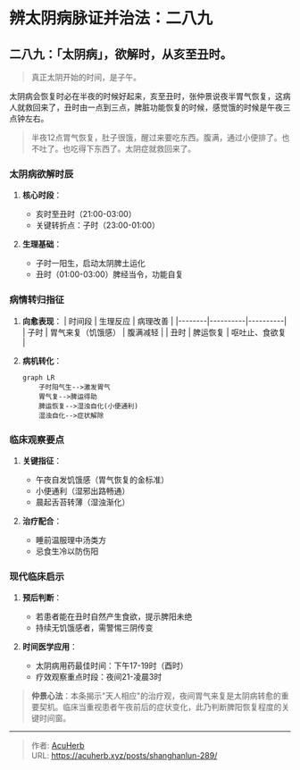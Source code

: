 # 辨太阴病脉证并治法：二八九


## 二八九：「太阴病」，欲解时，从亥至丑时。

<!--more-->

> 真正太阴开始的时间，是子午。

太阴病会恢复时必在半夜的时候好起来，亥至丑时，张仲景说夜半胃气恢复，这病人就救回来了，丑时由一点到三点，脾脏功能恢复的时候，感觉饿的时候是午夜三点钟左右。

> 半夜12点胃气恢复，肚子很饿，醒过来要吃东西。腹满，通过小便排了。也不吐了。也吃得下东西了。太阴症就救回来了。

### 太阴病欲解时辰
1. **核心时段**：
   - 亥时至丑时（21:00-03:00）
   - 关键转折点：子时（23:00-01:00）

2. **生理基础**：
   - 子时一阳生，启动太阴脾土运化
   - 丑时（01:00-03:00）脾经当令，功能自复

### 病情转归指征
1. **向愈表现**：
   | 时间段 | 生理反应 | 病理改善 |
   |--------|----------|----------|
   | 子时 | 胃气来复（饥饿感） | 腹满减轻 |
   | 丑时 | 脾运恢复 | 呕吐止、食欲复 |

2. **病机转化**：
   ```mermaid
   graph LR
       子时阳气生-->激发胃气
       胃气复-->脾运得助
       脾运恢复-->湿浊自化(小便通利)
       湿浊自化-->症状解除
   ```

### 临床观察要点
1. **关键指征**：
   - 午夜自发饥饿感（胃气恢复的金标准）
   - 小便通利（湿邪出路畅通）
   - 晨起舌苔转薄（湿浊渐化）

2. **治疗配合**：
   - 睡前温服理中汤类方
   - 忌食生冷以防伤阳

### 现代临床启示
1. **预后判断**：
   - 若患者能在丑时自然产生食欲，提示脾阳未绝
   - 持续无饥饿感者，需警惕三阴传变

2. **时间医学应用**：
   - 太阴病用药最佳时间：下午17-19时（酉时）
   - 疗效观察重点时段：夜间21-凌晨3时

> **仲景心法**：本条揭示"天人相应"的治疗观，夜间胃气来复是太阴病转愈的重要契机。临床当重视患者午夜前后的症状变化，此乃判断脾阳恢复程度的关键时间窗。

---

> 作者: [AcuHerb](https://acuherb.xyz)  
> URL: https://acuherb.xyz/posts/shanghanlun-289/  

